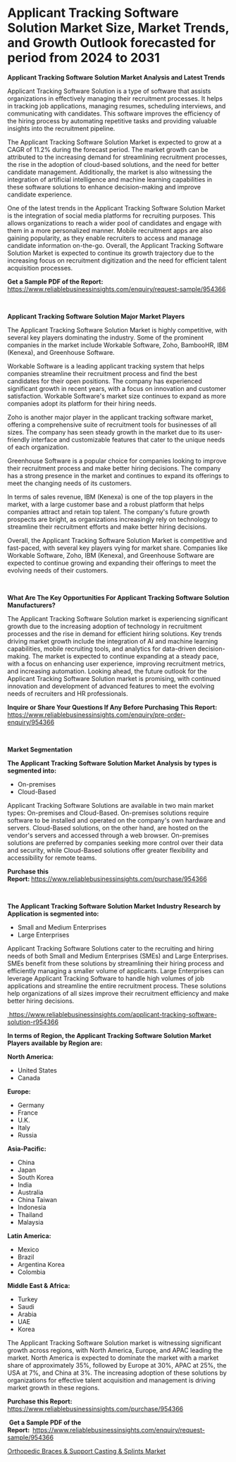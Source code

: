 <p><h1>Applicant Tracking Software Solution Market Size, Market Trends, and Growth Outlook forecasted for period from 2024 to 2031</h1></p><p><strong>Applicant Tracking Software Solution Market Analysis and Latest Trends</strong></p>
<p><p>Applicant Tracking Software Solution is a type of software that assists organizations in effectively managing their recruitment processes. It helps in tracking job applications, managing resumes, scheduling interviews, and communicating with candidates. This software improves the efficiency of the hiring process by automating repetitive tasks and providing valuable insights into the recruitment pipeline.</p><p>The Applicant Tracking Software Solution Market is expected to grow at a CAGR of 11.2% during the forecast period. The market growth can be attributed to the increasing demand for streamlining recruitment processes, the rise in the adoption of cloud-based solutions, and the need for better candidate management. Additionally, the market is also witnessing the integration of artificial intelligence and machine learning capabilities in these software solutions to enhance decision-making and improve candidate experience.</p><p>One of the latest trends in the Applicant Tracking Software Solution Market is the integration of social media platforms for recruiting purposes. This allows organizations to reach a wider pool of candidates and engage with them in a more personalized manner. Mobile recruitment apps are also gaining popularity, as they enable recruiters to access and manage candidate information on-the-go. Overall, the Applicant Tracking Software Solution Market is expected to continue its growth trajectory due to the increasing focus on recruitment digitization and the need for efficient talent acquisition processes.</p></p>
<p><strong>Get a Sample PDF of the Report:&nbsp;</strong> <a href="https://www.reliablebusinessinsights.com/enquiry/request-sample/954366">https://www.reliablebusinessinsights.com/enquiry/request-sample/954366</a></p>
<p>&nbsp;</p>
<p><strong>Applicant Tracking Software Solution Major Market Players</strong></p>
<p><p>The Applicant Tracking Software Solution Market is highly competitive, with several key players dominating the industry. Some of the prominent companies in the market include Workable Software, Zoho, BambooHR, IBM (Kenexa), and Greenhouse Software.</p><p>Workable Software is a leading applicant tracking system that helps companies streamline their recruitment process and find the best candidates for their open positions. The company has experienced significant growth in recent years, with a focus on innovation and customer satisfaction. Workable Software's market size continues to expand as more companies adopt its platform for their hiring needs.</p><p>Zoho is another major player in the applicant tracking software market, offering a comprehensive suite of recruitment tools for businesses of all sizes. The company has seen steady growth in the market due to its user-friendly interface and customizable features that cater to the unique needs of each organization.</p><p>Greenhouse Software is a popular choice for companies looking to improve their recruitment process and make better hiring decisions. The company has a strong presence in the market and continues to expand its offerings to meet the changing needs of its customers.</p><p>In terms of sales revenue, IBM (Kenexa) is one of the top players in the market, with a large customer base and a robust platform that helps companies attract and retain top talent. The company's future growth prospects are bright, as organizations increasingly rely on technology to streamline their recruitment efforts and make better hiring decisions.</p><p>Overall, the Applicant Tracking Software Solution Market is competitive and fast-paced, with several key players vying for market share. Companies like Workable Software, Zoho, IBM (Kenexa), and Greenhouse Software are expected to continue growing and expanding their offerings to meet the evolving needs of their customers.</p></p>
<p>&nbsp;</p>
<p><strong>What Are The Key Opportunities For Applicant Tracking Software Solution Manufacturers?</strong></p>
<p><p>The Applicant Tracking Software Solution market is experiencing significant growth due to the increasing adoption of technology in recruitment processes and the rise in demand for efficient hiring solutions. Key trends driving market growth include the integration of AI and machine learning capabilities, mobile recruiting tools, and analytics for data-driven decision-making. The market is expected to continue expanding at a steady pace, with a focus on enhancing user experience, improving recruitment metrics, and increasing automation. Looking ahead, the future outlook for the Applicant Tracking Software Solution market is promising, with continued innovation and development of advanced features to meet the evolving needs of recruiters and HR professionals.</p></p>
<p><strong>Inquire or Share Your Questions If Any Before Purchasing This Report:</strong> <a href="https://www.reliablebusinessinsights.com/enquiry/pre-order-enquiry/954366">https://www.reliablebusinessinsights.com/enquiry/pre-order-enquiry/954366</a></p>
<p>&nbsp;</p>
<p><strong>Market Segmentation</strong></p>
<p><strong>The Applicant Tracking Software Solution Market Analysis by types is segmented into:</strong></p>
<p><ul><li>On-premises</li><li>Cloud-Based</li></ul></p>
<p><p>Applicant Tracking Software Solutions are available in two main market types: On-premises and Cloud-Based. On-premises solutions require software to be installed and operated on the company's own hardware and servers. Cloud-Based solutions, on the other hand, are hosted on the vendor's servers and accessed through a web browser. On-premises solutions are preferred by companies seeking more control over their data and security, while Cloud-Based solutions offer greater flexibility and accessibility for remote teams.</p></p>
<p><strong>Purchase this Report:&nbsp;</strong><a href="https://www.reliablebusinessinsights.com/purchase/954366">https://www.reliablebusinessinsights.com/purchase/954366</a></p>
<p>&nbsp;</p>
<p><strong>The Applicant Tracking Software Solution Market Industry Research by Application is segmented into:</strong></p>
<p><ul><li>Small and Medium Enterprises</li><li>Large Enterprises</li></ul></p>
<p><p>Applicant Tracking Software Solutions cater to the recruiting and hiring needs of both Small and Medium Enterprises (SMEs) and Large Enterprises. SMEs benefit from these solutions by streamlining their hiring process and efficiently managing a smaller volume of applicants. Large Enterprises can leverage Applicant Tracking Software to handle high volumes of job applications and streamline the entire recruitment process. These solutions help organizations of all sizes improve their recruitment efficiency and make better hiring decisions.</p></p>
<p><a href="https://www.reliablebusinessinsights.com/applicant-tracking-software-solution-r954366">&nbsp;https://www.reliablebusinessinsights.com/applicant-tracking-software-solution-r954366</a></p>
<p><strong>In terms of Region, the Applicant Tracking Software Solution Market Players available by Region are:</strong></p>
<p>
    <p> <strong> North America: </strong>
        <ul>
            <li>United States</li>
            <li>Canada</li>
        </ul>
        </p> 
    <p> <strong> Europe: </strong>
        <ul>
            <li>Germany</li>
            <li>France</li>
            <li>U.K.</li>
            <li>Italy</li>
            <li>Russia</li>
        </ul>
        </p> 
    <p> <strong> Asia-Pacific: </strong>
        <ul>
            <li>China</li>
            <li>Japan</li>
            <li>South Korea</li>
            <li>India</li>
            <li>Australia</li>
            <li>China Taiwan</li>
            <li>Indonesia</li>
            <li>Thailand</li>
            <li>Malaysia</li>
        </ul>
        </p> 
    <p> <strong> Latin America: </strong>
        <ul>
            <li>Mexico</li>
            <li>Brazil</li>
            <li>Argentina Korea</li>
            <li>Colombia</li>
        </ul>
        </p> 
    <p> <strong> Middle East & Africa: </strong>
        <ul>
            <li>Turkey</li>
            <li>Saudi</li>
            <li>Arabia</li>
            <li>UAE</li>
            <li>Korea</li>
        </ul>
    </p>
    </p>
<p><p>The Applicant Tracking Software Solution market is witnessing significant growth across regions, with North America, Europe, and APAC leading the market. North America is expected to dominate the market with a market share of approximately 35%, followed by Europe at 30%, APAC at 25%, the USA at 7%, and China at 3%. The increasing adoption of these solutions by organizations for effective talent acquisition and management is driving market growth in these regions.</p></p>
<p><strong>Purchase this Report: </strong><a href="https://www.reliablebusinessinsights.com/purchase/954366">https://www.reliablebusinessinsights.com/purchase/954366</a></p>
<p>&nbsp;<strong>Get a Sample PDF of the Report:&nbsp;&nbsp;</strong><a href="https://www.reliablebusinessinsights.com/enquiry/request-sample/954366">https://www.reliablebusinessinsights.com/enquiry/request-sample/954366</a></p>
<p><strong></strong></p>
<p><p><a href="https://view.publitas.com/reportprime-1/global-orthopedic-braces-support-casting-splints-industry-types-applications-market-players-regional-growth-analysis-and-future-scenarios-2024-2031/">Orthopedic Braces & Support Casting & Splints Market</a></p></p>